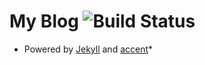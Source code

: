 # My Blog ![Build Status](https://travis-ci.org/bk2dcradle/blog.svg?branch=master)

* Powered by [Jekyll](http://jekyllrb.com) and [accent](https://github.com/bk2dcradle/accent)*
